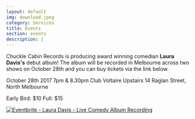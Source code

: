 ```yaml
---
layout: default
img: download.jpeg
category: Services
title: Events
section: events
description: |
---
```

Chuckle Cabin Records is producing award winning comedian **Laura Davis's** debut album! The album will be recorded in Melbourne across two shows on October 28th and you can buy tickets via the link below.




October 28th 2017
7pm & 8.30pm
Club Voltaire
Upstairs 14 Raglan Street, North Melbourne



Early Bird: $10
Full: $15



<a href="https://www.eventbrite.co.uk/e/laura-davis-live-comedy-album-recording-tickets-37059829949?ref=ebtnebtckt" target="_blank"><img src="https://www.eventbrite.co.uk/custombutton?eid=37059829949" alt="Eventbrite - Laura Davis - Live Comedy Album Recording" /></a>
